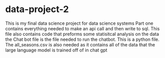 # data-project-2
This is my final data science project for data science systems
Part one contains everything needed to make an api call and then write to sql. This file also contains code that preforms some statisitcal analysis on the data
the Chat bot file is the file needed to run the chatbot. This is a python file. 
  The all_seasons.csv is also needed as it contains all of the data that the large language model is trained off of in chat gpt
  
